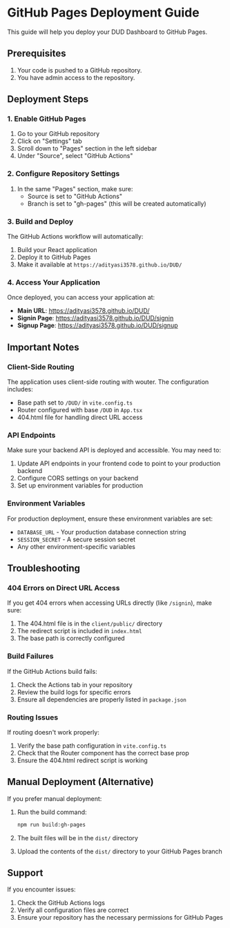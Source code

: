 # GitHub Pages Deployment Guide

This guide will help you deploy your DUD Dashboard to GitHub Pages.

## Prerequisites

1. Your code is pushed to a GitHub repository.
2. You have admin access to the repository.

## Deployment Steps

### 1. Enable GitHub Pages

1. Go to your GitHub repository
2. Click on "Settings" tab
3. Scroll down to "Pages" section in the left sidebar
4. Under "Source", select "GitHub Actions"

### 2. Configure Repository Settings

1. In the same "Pages" section, make sure:
   - Source is set to "GitHub Actions"
   - Branch is set to "gh-pages" (this will be created automatically)

### 3. Build and Deploy

The GitHub Actions workflow will automatically:
1. Build your React application
2. Deploy it to GitHub Pages
3. Make it available at `https://adityasi3578.github.io/DUD/`

### 4. Access Your Application

Once deployed, you can access your application at:
- **Main URL**: https://adityasi3578.github.io/DUD/
- **Signin Page**: https://adityasi3578.github.io/DUD/signin
- **Signup Page**: https://adityasi3578.github.io/DUD/signup

## Important Notes

### Client-Side Routing
The application uses client-side routing with wouter. The configuration includes:
- Base path set to `/DUD/` in `vite.config.ts`
- Router configured with base `/DUD` in `App.tsx`
- 404.html file for handling direct URL access

### API Endpoints
Make sure your backend API is deployed and accessible. You may need to:
1. Update API endpoints in your frontend code to point to your production backend
2. Configure CORS settings on your backend
3. Set up environment variables for production

### Environment Variables
For production deployment, ensure these environment variables are set:
- `DATABASE_URL` - Your production database connection string
- `SESSION_SECRET` - A secure session secret
- Any other environment-specific variables

## Troubleshooting

### 404 Errors on Direct URL Access
If you get 404 errors when accessing URLs directly (like `/signin`), make sure:
1. The 404.html file is in the `client/public/` directory
2. The redirect script is included in `index.html`
3. The base path is correctly configured

### Build Failures
If the GitHub Actions build fails:
1. Check the Actions tab in your repository
2. Review the build logs for specific errors
3. Ensure all dependencies are properly listed in `package.json`

### Routing Issues
If routing doesn't work properly:
1. Verify the base path configuration in `vite.config.ts`
2. Check that the Router component has the correct base prop
3. Ensure the 404.html redirect script is working

## Manual Deployment (Alternative)

If you prefer manual deployment:

1. Run the build command:
   ```bash
   npm run build:gh-pages
   ```

2. The built files will be in the `dist/` directory

3. Upload the contents of the `dist/` directory to your GitHub Pages branch

## Support

If you encounter issues:
1. Check the GitHub Actions logs
2. Verify all configuration files are correct
3. Ensure your repository has the necessary permissions for GitHub Pages 